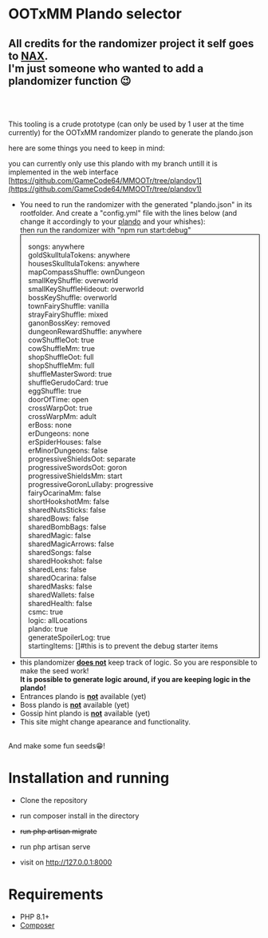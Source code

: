 # OOTxMM Plando selector



## All credits for the randomizer project it self goes to [NAX](https://github.com/Nax). <br>I'm just someone who wanted to add a plandomizer function 😉

<br><br>


This tooling is a crude prototype (can only be used by 1 user at the time currently) for the OOTxMM randomizer plando to generate the plando.json

here are some things you need to keep in mind:


you can currently only use this plando with my branch untill it is implemented in the web interface</b><br>
				[https://github.com/GameCode64/MMOOTr/tree/plandov1](https://github.com/GameCode64/MMOOTr/tree/plandov1)
<ul>
					<li>
						You need to run the randomizer with the generated "plando.json" in its rootfolder. And create a "config.yml" file with the lines below (and change it accordingly to your <u>plando</u> and your whishes):<br>then run the randomizer with "npm run start:debug"
						<div style="border: 1px #000000 solid; padding: 15px;">
							songs: anywhere
							<br>goldSkulltulaTokens: anywhere
							<br>housesSkulltulaTokens: anywhere
							<br>mapCompassShuffle: ownDungeon
							<br>smallKeyShuffle: overworld
							<br>smallKeyShuffleHideout: overworld
							<br>bossKeyShuffle: overworld
							<br>townFairyShuffle: vanilla
							<br>strayFairyShuffle: mixed
							<br>ganonBossKey: removed
							<br>dungeonRewardShuffle: anywhere
							<br>cowShuffleOot: true
							<br>cowShuffleMm: true
							<br>shopShuffleOot: full
							<br>shopShuffleMm: full
							<br>shuffleMasterSword: true
							<br>shuffleGerudoCard: true
							<br>eggShuffle: true
							<br>doorOfTime: open
							<br>crossWarpOot: true
							<br>crossWarpMm: adult
							<br>erBoss: none
							<br>erDungeons: none
							<br>erSpiderHouses: false
							<br>erMinorDungeons: false
							<br>progressiveShieldsOot: separate
							<br>progressiveSwordsOot: goron
							<br>progressiveShieldsMm: start
							<br>progressiveGoronLullaby: progressive
							<br>fairyOcarinaMm: false
							<br>shortHookshotMm: false
							<br>sharedNutsSticks: false
							<br>sharedBows: false
							<br>sharedBombBags: false
							<br>sharedMagic: false
							<br>sharedMagicArrows: false
							<br>sharedSongs: false
							<br>sharedHookshot: false
							<br>sharedLens: false
							<br>sharedOcarina: false
							<br>sharedMasks: false
							<br>sharedWallets: false
							<br>sharedHealth: false
							<br>csmc: true
							<br>logic: allLocations
							<br>plando: true
							<br>generateSpoilerLog: true							
							<br>startingItems: []#this is to prevent the debug starter items
						</div>
					</li>
                            </li>
                            <li>
                                this plandomizer <b><u>does not</u></b> keep track of logic. So you are responsible to
                                make the seed work!<br> <b>It is possible to generate logic around, if you are keeping logic in the plando!</b>
                            </li>
                            <li>
                                Entrances plando is <b><u>not</u></b> available (yet)
                            </li>
                            <li>
                                Boss plando is <b><u>not</u></b> available (yet)
                            </li>
                            <li>
                                Gossip hint plando is <b><u>not</u></b> available (yet)
                            </li>
                            <li>
                                This site might change apearance and functionality.
			    </li>
     			</ul>
                        <br>And make some fun seeds😁!

# Installation and running
- Clone the repository

- run composer install in the directory

- ~~run php artisan migrate~~

- run php artisan serve

- visit on http://127.0.0.1:8000


# Requirements
- PHP 8.1+
- [Composer](https://getcomposer.org/download/)
